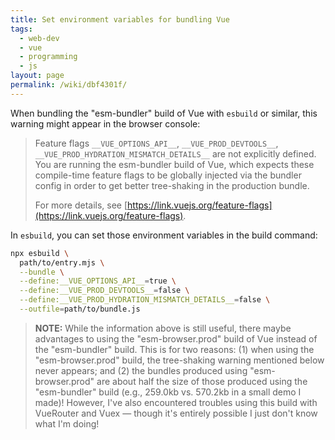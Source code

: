 ```yaml
---
title: Set environment variables for bundling Vue
tags:
  - web-dev
  - vue
  - programming
  - js
layout: page
permalink: /wiki/dbf4301f/
---
```


When bundling the "esm-bundler" build of Vue with `esbuild` or similar, this warning might appear in the browser console:

> Feature flags `__VUE_OPTIONS_API__`, `__VUE_PROD_DEVTOOLS__`, `__VUE_PROD_HYDRATION_MISMATCH_DETAILS__` are not explicitly defined. You are running the esm-bundler build of Vue, which expects these compile-time feature flags to be globally injected via the bundler config in order to get better tree-shaking in the production bundle.
>
> For more details, see [https://link.vuejs.org/feature-flags](https://link.vuejs.org/feature-flags).

In `esbuild`, you can set those environment variables in the build command:

```bash
npx esbuild \
  path/to/entry.mjs \
  --bundle \
  --define:__VUE_OPTIONS_API__=true \
  --define:__VUE_PROD_DEVTOOLS__=false \
  --define:__VUE_PROD_HYDRATION_MISMATCH_DETAILS__=false \
  --outfile=path/to/bundle.js
```

> **NOTE:** While the information above is still useful, there maybe advantages to using the "esm-browser.prod" build of Vue instead of the "esm-bundler" build. This is for two reasons: (1) when using the "esm-browser.prod" build, the tree-shaking warning mentioned below never appears; and (2) the bundles produced using "esm-browser.prod" are about half the size of those produced using the "esm-bundler" build (e.g., 259.0kb vs. 570.2kb in a small demo I made)! However, I've also encountered troubles using this build with VueRouter and Vuex — though it's entirely possible I just don't know what I'm doing!

